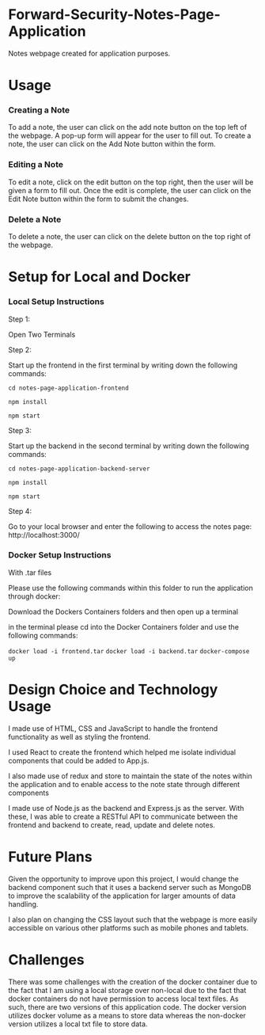 # Forward-Security-Notes-Page-Application

Notes webpage created for application purposes. 

# Usage

### Creating a Note
To add a note, the user can click on the add note button on the top left of the webpage. A pop-up form will appear for the user to fill out. To create a note, the user can click on the Add Note button within the form.

### Editing a Note
To edit a note, click on the edit button on the top right, then the user will be given a form to fill out. Once the edit is complete, the user can click on the Edit Note button within the form to submit the changes.

### Delete a Note
To delete a note, the user can click on the delete button on the top right of the webpage.

# Setup for Local and Docker

### Local Setup Instructions

Step 1:

Open Two Terminals

Step 2: 

Start up the frontend in the first terminal by writing down the following commands:

`cd notes-page-application-frontend`

`npm install`

`npm start`

Step 3:

Start up the backend in the second terminal by writing down the following commands:

`cd notes-page-application-backend-server`

`npm install`

`npm start`

Step 4: 

Go to your local browser and enter the following to access the notes page: http://localhost:3000/

### Docker Setup Instructions

With .tar files

Please use the following commands within this folder to run the application through docker:

Download the Dockers Containers folders and then open up a terminal

in the terminal please cd into the Docker Containers folder and use the following commands:

`docker load -i frontend.tar`
`docker load -i backend.tar`
`docker-compose up`


# Design Choice and Technology Usage
I made use of HTML, CSS and JavaScript to handle the frontend functionality as well as styling the frontend.

I used React to create the frontend which helped me isolate individual components that could be added to App.js. 

I also made use of redux and store to maintain the state of the notes within the application and to enable access to the note state through different components

I made use of Node.js as the backend and Express.js as the server. With these, I was able to create a RESTful API to communicate between the frontend and backend to create, read, update and delete notes. 

# Future Plans

Given the opportunity to improve upon this project, I would change the backend component such that it uses a backend server such as MongoDB to improve the scalability of the application for larger amounts of data handling. 

I also plan on changing the CSS layout such that the webpage is more easily accessible on various other platforms such as mobile phones and tablets.

# Challenges
There was some challenges with the creation of the docker container due to the fact that I am using a local storage over non-local due to the fact that docker containers do not have permission to access local text files. As such, there are two versions of this application code. The docker version utilizes docker volume as a means to store data whereas the non-docker version utilizes a local txt file to store data.